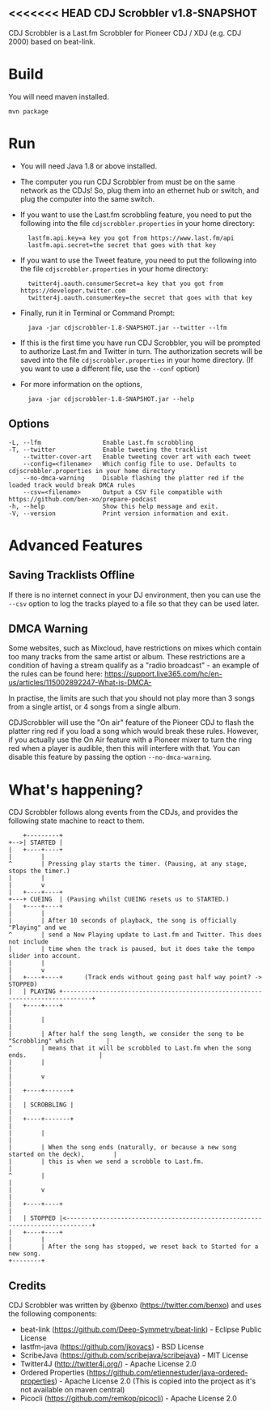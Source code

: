 <<<<<<< HEAD
CDJ Scrobbler v1.8-SNAPSHOT
---------------------------

CDJ Scrobbler is a Last.fm Scrobbler for Pioneer CDJ / XDJ (e.g. CDJ 2000) based on beat-link.


Build
=====

You will need maven installed.

    mvn package


Run
===

* You will need Java 1.8 or above installed. 
* The computer you run CDJ Scrobbler from must be on the same network as the CDJs! So, plug them into an ethernet hub or switch, and plug the computer into the same switch.
* If you want to use the Last.fm scrobbling feature, you need to put the following into the file `cdjscrobbler.properties` in your home directory:


        lastfm.api.key=a key you got from https://www.last.fm/api
        lastfm.api.secret=the secret that goes with that key


* If you want to use the Tweet feature, you need to put the following into the file `cdjscrobbler.properties` in your home directory:


        twitter4j.oauth.consumerSecret=a key that you got from https://developer.twitter.com
        twitter4j.oauth.consumerKey=the secret that goes with that key

* Finally, run it in Terminal or Command Prompt:


        java -jar cdjscrobbler-1.8-SNAPSHOT.jar --twitter --lfm

* If this is the first time you have run CDJ Scrobbler, you will be prompted to authorize Last.fm and Twitter in turn. The authorization secrets will be saved into the file `cdjscrobbler.properties` in your home directory. (If you want to use a different file, use the `--conf` option)
* For more information on the options,


        java -jar cdjscrobbler-1.8-SNAPSHOT.jar --help


Options
-------

    -L, --lfm                 Enable Last.fm scrobbling
    -T, --twitter             Enable tweeting the tracklist
        --twitter-cover-art   Enable tweeting cover art with each tweet
        --config=<filename>   Which config file to use. Defaults to cdjscrobbler.properties in your home directory
        --no-dmca-warning     Disable flashing the platter red if the loaded track would break DMCA rules
        --csv=<filename>      Output a CSV file compatible with https://github.com/ben-xo/prepare-podcast
    -h, --help                Show this help message and exit.
    -V, --version             Print version information and exit.


Advanced Features
=================

Saving Tracklists Offline
-------------------------

If there is no internet connect in your DJ environment, then you can use the `--csv` option to log the tracks played to a file so that they can be used later. 

DMCA Warning
------------

Some websites, such as Mixcloud, have restrictions on mixes which contain too many tracks from the same artist or album. These restrictions are a condition of having a stream qualify as a "radio broadcast" - an example of the rules can be found here: https://support.live365.com/hc/en-us/articles/115002892247-What-is-DMCA-

In practise, the limits are such that you should not play more than 3 songs from a single artist, or 4 songs from a single album.

CDJScrobbler will use the "On air" feature of the Pioneer CDJ to flash the platter ring red if you load a song which would break these rules. However, if you actually use the On Air feature with a Pioneer mixer to turn the ring red when a player is audible, then this will interfere with that. You can disable this feature by passing the option `--no-dmca-warning`.


What's happening?
=================

CDJ Scrobbler follows along events from the CDJs, and provides the following state machine to react to them. 


        +---------+
    +-->| STARTED |
    |   +----+----+
    |        |
    ^        | Pressing play starts the timer. (Pausing, at any stage, stops the timer.)
    |        |
    |        v
    |   +----+----+
    +---+ CUEING  | (Pausing whilst CUEING resets us to STARTED.)
    |   +----+----+
    |        |
    |        | After 10 seconds of playback, the song is officially "Playing" and we 
    ^        | send a Now Playing update to Last.fm and Twitter. This does not include 
    |        | time when the track is paused, but it does take the tempo slider into account.
    |        |
    |        v
    |   +----+----+      (Track ends without going past half way point? -> STOPPED)
    |   | PLAYING +------------------------------------------------------------------------------+
    |   +----+----+                                                                              |
    |        |                                                                                   |
    |        | After half the song length, we consider the song to be "Scrobbling" which         |
    ^        | means that it will be scrobbled to Last.fm when the song ends.                    |
    |        |                                                                                   |
    |        v                                                                                   |
    |   +----+-------+                                                                           |
    |   | SCROBBLING |                                                                           |
    |   +----+-------+                                                                           |
    |        |                                                                                   |
    |        | When the song ends (naturally, or because a new song started on the deck),        |
    |        | this is when we send a scrobble to Last.fm.                                       |
    ^        |                                                                                   |
    |        v                                                                                   |
    |   +----+----+                                                                              |
    |   | STOPPED |<-----------------------------------------------------------------------------+
    |   +----+----+
    |        |
    |        | After the song has stopped, we reset back to Started for a new song.
    +--------+


Credits
-------

CDJ Scrobbler was written by @benxo (https://twitter.com/benxo) and uses the following components:

* beat-link          (https://github.com/Deep-Symmetry/beat-link) - Eclipse Public License
* lastfm-java        (https://github.com/jkovacs) - BSD License
* ScribeJava         (https://github.com/scribejava/scribejava) - MIT License
* Twitter4J          (http://twitter4j.org/) - Apache License 2.0
* Ordered Properties (https://github.com/etiennestuder/java-ordered-properties) - Apache License 2.0
  (This is copied into the project as it's not available on maven central)
* Picocli            (https://github.com/remkop/picocli) - Apache License 2.0


